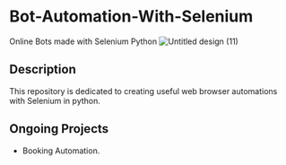 # Bot-Automation-With-Selenium
Online Bots made with Selenium Python
![Untitled design (11)](https://user-images.githubusercontent.com/106478752/188458579-2762e437-0e1e-4e18-897b-6509ceb79f38.png)
## Description
This repository is dedicated to creating useful web browser automations with Selenium in python.

## Ongoing Projects
* Booking Automation.
